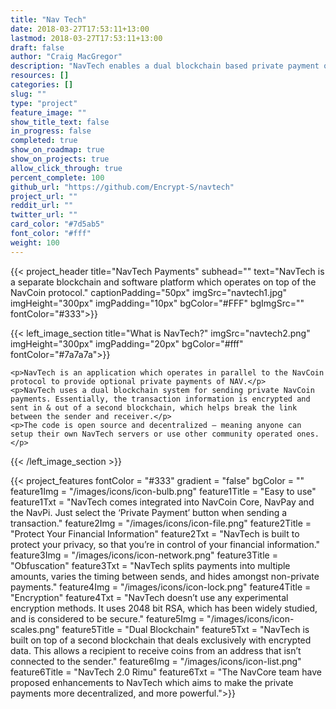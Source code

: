 ```yaml
---
title: "Nav Tech"
date: 2018-03-27T17:53:11+13:00
lastmod: 2018-03-27T17:53:11+13:00
draft: false
author: "Craig MacGregor"
description: "NavTech enables a dual blockchain based private payment option that operates in parallel to the NavCoin blockchain."
resources: []
categories: []
slug: ""
type: "project"
feature_image: ""
show_title_text: false
in_progress: false
completed: true
show_on_roadmap: true
show_on_projects: true
allow_click_through: true
percent_complete: 100
github_url: "https://github.com/Encrypt-S/navtech"
project_url: ""
reddit_url: ""
twitter_url: ""
card_color: "#7d5ab5"
font_color: "#fff"
weight: 100
---
```


{{< project_header
    title="NavTech Payments"
    subhead=""
    text="NavTech is a separate blockchain and software platform which operates on top of the NavCoin protocol."
    captionPadding="50px"
    imgSrc="navtech1.jpg"
    imgHeight="300px"
    imgPadding="10px"
    bgColor="#FFF"
    bgImgSrc=""
    fontColor="#333">}}

{{< left_image_section
    title="What is NavTech?"
    imgSrc="navtech2.png"
    imgHeight="300px"
    imgPadding="20px"
    bgColor="#fff"
    fontColor="#7a7a7a">}}

    <p>NavTech is an application which operates in parallel to the NavCoin protocol to provide optional private payments of NAV.</p>
    <p>NavTech uses a dual blockchain system for sending private NavCoin payments. Essentially, the transaction information is encrypted and sent in & out of a second blockchain, which helps break the link between the sender and receiver.</p>
    <p>The code is open source and decentralized – meaning anyone can setup their own NavTech servers or use other community operated ones.</p>
{{< /left_image_section >}}

{{< project_features
    fontColor = "#333"
    gradient = "false"
    bgColor = ""
    feature1Img = "/images/icons/icon-bulb.png"
    feature1Title = "Easy to use"
    feature1Txt = "NavTech comes integrated into NavCoin Core, NavPay and the NavPi. Just select the ‘Private Payment’ button when sending a transaction."
    feature2Img = "/images/icons/icon-file.png"
    feature2Title = "Protect Your Financial Information"
    feature2Txt = "NavTech is built to protect your privacy, so that you’re in control of your financial information."
    feature3Img = "/images/icons/icon-network.png"
    feature3Title = "Obfuscation"
    feature3Txt = "NavTech splits payments into multiple amounts, varies the timing between sends, and hides amongst non-private payments."
    feature4Img = "/images/icons/icon-lock.png"
    feature4Title = "Encryption"
    feature4Txt = "NavTech doesn’t use any experimental encryption methods. It uses 2048 bit RSA, which has been widely studied, and is considered to be secure."
    feature5Img = "/images/icons/icon-scales.png"
    feature5Title = "Dual Blockchain"
    feature5Txt = "NavTech is built on top of a second blockchain that deals exclusively with encrypted data. This allows a recipient to receive coins from an address that isn’t connected to the sender."
    feature6Img = "/images/icons/icon-list.png"
    feature6Title = "NavTech 2.0 Rimu"
    feature6Txt = "The NavCore team have proposed enhancements to NavTech which aims to make the private payments more decentralized, and more powerful.">}}
